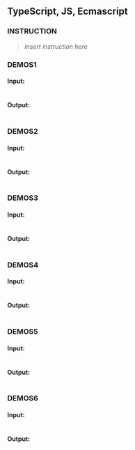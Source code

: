 ## TypeScript, JS, Ecmascript

### INSTRUCTION

> *insert instruction here*

### DEMOS1

#### Input:

```typescript

```

#### Output:

```json

```

### DEMOS2

#### Input:

```typescript

```

#### Output:

```json

```

### DEMOS3

#### Input:

```typescript

```

#### Output:

```json

```

### DEMOS4

#### Input:

```typescript

```

#### Output:

```json

```

### DEMOS5

#### Input:

```typescript

```

#### Output:

```json

```

### DEMOS6

#### Input:

```typescript

```

#### Output:

```json

```
